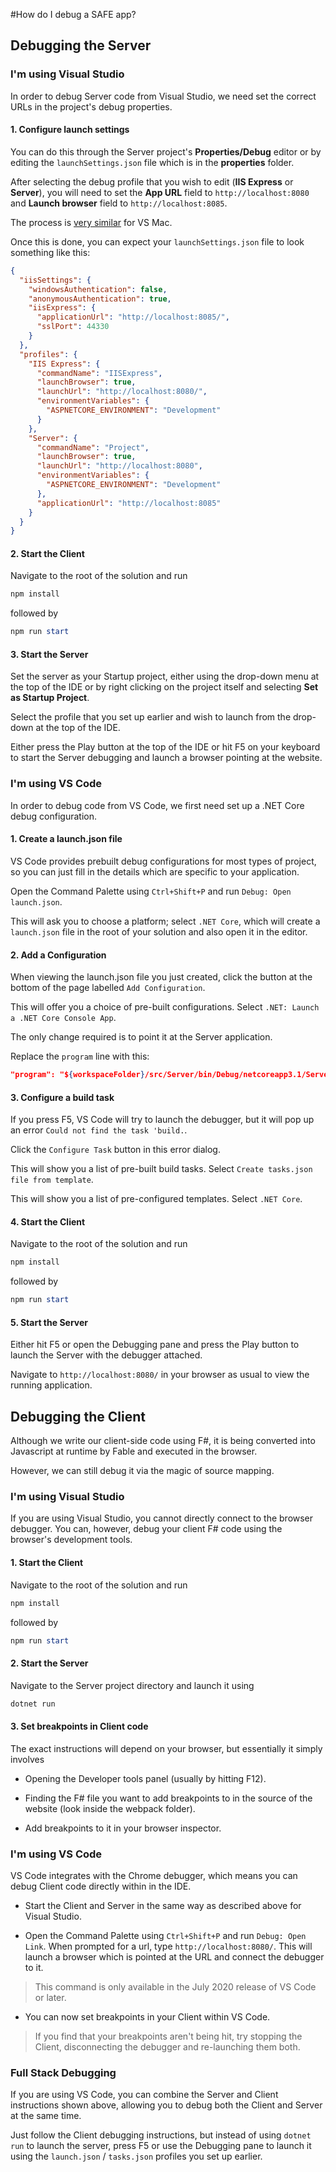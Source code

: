 #How do I debug a SAFE app?

## Debugging the Server

### I'm using Visual Studio

In order to debug Server code from Visual Studio, we need set the correct URLs in the project's debug properties.

#### 1. Configure launch settings

You can do this through the Server project's **Properties/Debug** editor or by editing the `launchSettings.json` file which is in the **properties** folder.

After selecting the debug profile that you wish to edit (**IIS Express** or **Server**), you will need to set the **App URL** field to `http://localhost:8080` and **Launch browser** field to `http://localhost:8085`.

The process is [very similar](https://docs.microsoft.com/en-us/visualstudio/mac/launch-settings?view=vsmac-2019#configure-the-start-url) for VS Mac.

Once this is done, you can expect your `launchSettings.json` file to look something like this:
```json
{
  "iisSettings": {
    "windowsAuthentication": false,
    "anonymousAuthentication": true,
    "iisExpress": {
      "applicationUrl": "http://localhost:8085/",
      "sslPort": 44330
    }
  },
  "profiles": {
    "IIS Express": {
      "commandName": "IISExpress",
      "launchBrowser": true,
      "launchUrl": "http://localhost:8080/",
      "environmentVariables": {
        "ASPNETCORE_ENVIRONMENT": "Development"
      }
    },
    "Server": {
      "commandName": "Project",
      "launchBrowser": true,
      "launchUrl": "http://localhost:8080",
      "environmentVariables": {
        "ASPNETCORE_ENVIRONMENT": "Development"
      },
      "applicationUrl": "http://localhost:8085"
    }
  }
}
```

#### 2. Start the Client

Navigate to the root of the solution and run 

```powershell
npm install
```
followed by

```powershell
npm run start
```

#### 3. Start the Server

Set the server as your Startup project, either using the drop-down menu at the top of the IDE or by right clicking on the project itself and selecting **Set as Startup Project**. 

Select the profile that you set up earlier and wish to launch from the drop-down at the top of the IDE.

Either press the Play button at the top of the IDE or hit F5 on your keyboard to start the Server debugging and launch a browser pointing at the website.


### I'm using VS Code

In order to debug code from VS Code, we first need set up a .NET Core debug configuration.


#### 1. Create a launch.json file

VS Code provides prebuilt debug configurations for most types of project, so you can just fill in the details which are specific to your application.

Open the Command Palette using `Ctrl+Shift+P` and run `Debug: Open launch.json`. 

This will ask you to choose a platform; select `.NET Core`, which will create a `launch.json` file in the root of your solution and also open it in the editor.


#### 2. Add a Configuration

When viewing the launch.json file you just created, click the button at the bottom of the page labelled `Add Configuration`.

This will offer you a choice of pre-built configurations. Select `.NET: Launch a .NET Core Console App`.

The only change required is to point it at the Server application.

Replace the `program` line with this:
```json
"program": "${workspaceFolder}/src/Server/bin/Debug/netcoreapp3.1/Server.dll",
```

#### 3. Configure a build task

If you press F5, VS Code will try to launch the debugger, but it will pop up an error `Could not find the task 'build.`.

Click the `Configure Task` button in this error dialog.

This will show you a list of pre-built build tasks. Select `Create tasks.json file from template`.

This will show you a list of pre-configured templates. Select `.NET Core`.


#### 4. Start the Client

Navigate to the root of the solution and run 

```powershell
npm install
```
followed by

```powershell
npm run start
```

#### 5. Start the Server

Either hit F5 or open the Debugging pane and press the Play button to launch the Server with the debugger attached.

Navigate to `http://localhost:8080/` in your browser as usual to view the running application.


## Debugging the Client

Although we write our client-side code using F#, it is being converted into Javascript at runtime by Fable and executed in the browser.

However, we can still debug it via the magic of source mapping.

### I'm using Visual Studio

If you are using Visual Studio, you cannot directly connect to the browser debugger. You can, however, debug your client F# code using the browser's development tools.

#### 1. Start the Client

Navigate to the root of the solution and run 

```powershell
npm install
```
followed by

```powershell
npm run start
```

#### 2. Start the Server

Navigate to the Server project directory and launch it using
```powershell
dotnet run
```

#### 3. Set breakpoints in Client code

The exact instructions will depend on your browser, but essentially it simply involves 

- Opening the Developer tools panel (usually by hitting F12).

- Finding the F# file you want to add breakpoints to in the source of the website (look inside the webpack folder).

- Add breakpoints to it in your browser inspector.

### I'm using VS Code

VS Code integrates with the Chrome debugger, which means you can debug Client code directly within in the IDE.

- Start the Client and Server in the same way as described above for Visual Studio.

- Open the Command Palette using `Ctrl+Shift+P` and run `Debug: Open Link`. When prompted for a url, type `http://localhost:8080/`. This will launch a browser which is pointed at the URL and connect the debugger to it.

> This command is only available in the July 2020 release of VS Code or later.

- You can now set breakpoints in your Client within VS Code.

> If you find that your breakpoints aren't being hit, try stopping the Client, disconnecting the debugger and re-launching them both.



### Full Stack Debugging

If you are using VS Code, you can combine the Server and Client instructions shown above, allowing you to debug both the Client and Server at the same time.

Just follow the Client debugging instructions, but instead of using `dotnet run` to launch the server, press F5 or use the Debugging pane to launch it using the `launch.json` / `tasks.json` profiles you set up earlier.